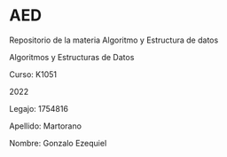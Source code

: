 # AED
Repositorio de la materia Algoritmo y Estructura de datos

Algoritmos y Estructuras de Datos

Curso: K1051

2022

Legajo: 1754816

Apellido: Martorano

Nombre: Gonzalo Ezequiel
